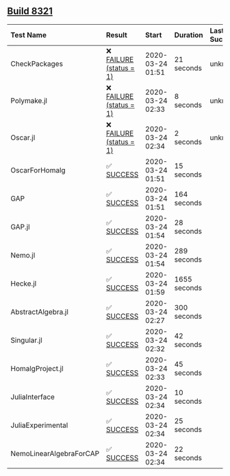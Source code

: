 ## [Build 8321](https://oscarci.mathematik.uni-kl.de/job/oscar/8321/)

| Test Name    | Result | Start | Duration | Last Success |
|:-------------|:-------|:------|:---------|:-------------|
| CheckPackages | ❌ [FAILURE (status = 1)](https://oscarci.mathematik.uni-kl.de/job/oscar/8321/artifact/logs/build-8321/CheckPackages.log) | 2020-03-24 01:51 | 21 seconds | unknown |
| Polymake.jl | ❌ [FAILURE (status = 1)](https://oscarci.mathematik.uni-kl.de/job/oscar/8321/artifact/logs/build-8321/Polymake.jl.log) | 2020-03-24 02:33 | 8 seconds | unknown |
| Oscar.jl | ❌ [FAILURE (status = 1)](https://oscarci.mathematik.uni-kl.de/job/oscar/8321/artifact/logs/build-8321/Oscar.jl.log) | 2020-03-24 02:34 | 2 seconds | unknown |
| OscarForHomalg | ✅ [SUCCESS](https://oscarci.mathematik.uni-kl.de/job/oscar/8321/artifact/logs/build-8321/OscarForHomalg.log) | 2020-03-24 01:51 | 15 seconds |  |
| GAP | ✅ [SUCCESS](https://oscarci.mathematik.uni-kl.de/job/oscar/8321/artifact/logs/build-8321/GAP.log) | 2020-03-24 01:51 | 164 seconds |  |
| GAP.jl | ✅ [SUCCESS](https://oscarci.mathematik.uni-kl.de/job/oscar/8321/artifact/logs/build-8321/GAP.jl.log) | 2020-03-24 01:54 | 28 seconds |  |
| Nemo.jl | ✅ [SUCCESS](https://oscarci.mathematik.uni-kl.de/job/oscar/8321/artifact/logs/build-8321/Nemo.jl.log) | 2020-03-24 01:54 | 289 seconds |  |
| Hecke.jl | ✅ [SUCCESS](https://oscarci.mathematik.uni-kl.de/job/oscar/8321/artifact/logs/build-8321/Hecke.jl.log) | 2020-03-24 01:59 | 1655 seconds |  |
| AbstractAlgebra.jl | ✅ [SUCCESS](https://oscarci.mathematik.uni-kl.de/job/oscar/8321/artifact/logs/build-8321/AbstractAlgebra.jl.log) | 2020-03-24 02:27 | 300 seconds |  |
| Singular.jl | ✅ [SUCCESS](https://oscarci.mathematik.uni-kl.de/job/oscar/8321/artifact/logs/build-8321/Singular.jl.log) | 2020-03-24 02:32 | 42 seconds |  |
| HomalgProject.jl | ✅ [SUCCESS](https://oscarci.mathematik.uni-kl.de/job/oscar/8321/artifact/logs/build-8321/HomalgProject.jl.log) | 2020-03-24 02:33 | 45 seconds |  |
| JuliaInterface | ✅ [SUCCESS](https://oscarci.mathematik.uni-kl.de/job/oscar/8321/artifact/logs/build-8321/JuliaInterface.log) | 2020-03-24 02:34 | 10 seconds |  |
| JuliaExperimental | ✅ [SUCCESS](https://oscarci.mathematik.uni-kl.de/job/oscar/8321/artifact/logs/build-8321/JuliaExperimental.log) | 2020-03-24 02:34 | 25 seconds |  |
| NemoLinearAlgebraForCAP | ✅ [SUCCESS](https://oscarci.mathematik.uni-kl.de/job/oscar/8321/artifact/logs/build-8321/NemoLinearAlgebraForCAP.log) | 2020-03-24 02:34 | 22 seconds |  |
